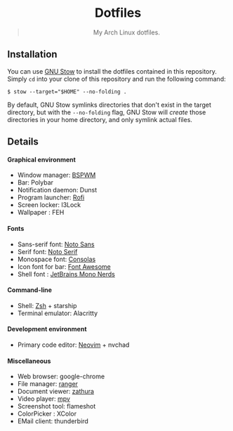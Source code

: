 <div align="center">
    <h1>Dotfiles</h1>
    <blockquote>
        <p>My Arch Linux dotfiles.</p>
    </blockquote>
</div>

## Installation

You can use [GNU Stow](https://www.gnu.org/software/stow/) to install the
dotfiles contained in this repository. Simply `cd` into your clone of this
repository and run the following command:

```
$ stow --target="$HOME" --no-folding .
```

By default, GNU Stow symlinks directories that don't exist in the target
directory, but with the `--no-folding` flag, GNU Stow will *create* those
directories in your home directory, and only symlink actual files.

## Details

#### Graphical environment

- Window manager: [BSPWM](https://github.com/hyprwm/Hyprland)
- Bar: Polybar
- Notification daemon: Dunst
- Program launcher: [Rofi](https://github.com/davatorium/rofi)
- Screen locker: I3Lock
- Wallpaper : FEH

#### Fonts

- Sans-serif font: [Noto Sans](https://www.google.com/get/noto/)
- Serif font: [Noto Serif](https://www.google.com/get/noto/)
- Monospace font: [Consolas](https://aur.archlinux.org/packages/consolas-font)
- Icon font for bar: [Font Awesome](https://fontawesome.com/)
- Shell font : [JetBrains Mono Nerds](https://archlinux.org/packages/extra/any/ttf-jetbrains-mono-nerd/)

#### Command-line

- Shell: [Zsh](https://github.com/zsh-users/zsh) + starship
- Terminal emulator: Alacritty

#### Development environment

- Primary code editor: [Neovim](https://github.com/neovim/neovim) + nvchad

#### Miscellaneous

- Web browser: google-chrome
- File manager: [ranger](https://github.com/ranger/ranger)
- Document viewer: [zathura](https://github.com/pwmt/zathura)
- Video player: [mpv](https://github.com/mpv-player/mpv)
- Screenshot tool: flameshot
- ColorPicker : XColor
- EMail client: thunderbird

